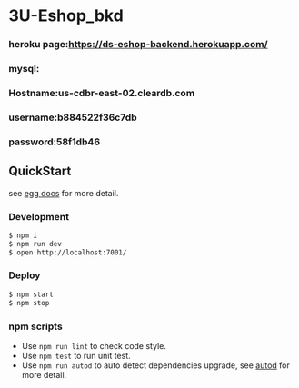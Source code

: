 # 3U-Eshop_bkd
### heroku page:https://ds-eshop-backend.herokuapp.com/
### mysql:
### Hostname:us-cdbr-east-02.cleardb.com
### username:b884522f36c7db
### password:58f1db46
## QuickStart

<!-- add docs here for user -->

see [egg docs][egg] for more detail.

### Development

```bash
$ npm i
$ npm run dev
$ open http://localhost:7001/
```

### Deploy

```bash
$ npm start
$ npm stop
```

### npm scripts

- Use `npm run lint` to check code style.
- Use `npm test` to run unit test.
- Use `npm run autod` to auto detect dependencies upgrade, see [autod](https://www.npmjs.com/package/autod) for more detail.


[egg]: https://eggjs.org
